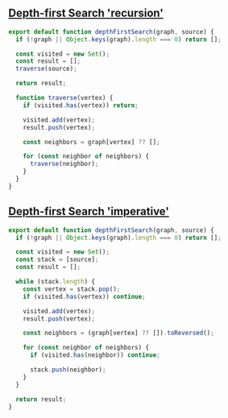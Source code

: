 ## [Depth-first Search 'recursion'](https://www.greatfrontend.com/questions/algo/depth-first-search)

<!-- notecardId: 1749382414756 -->

```js
export default function depthFirstSearch(graph, source) {
  if (!graph || Object.keys(graph).length === 0) return [];

  const visited = new Set();
  const result = [];
  traverse(source);

  return result;

  function traverse(vertex) {
    if (visited.has(vertex)) return;

    visited.add(vertex);
    result.push(vertex);

    const neighbors = graph[vertex] ?? [];

    for (const neighbor of neighbors) {
      traverse(neighbor);
    }
  }
}
```

## [Depth-first Search 'imperative'](https://www.greatfrontend.com/questions/algo/depth-first-search)

<!-- notecardId: 1749382414759 -->

```js
export default function depthFirstSearch(graph, source) {
  if (!graph || Object.keys(graph).length === 0) return [];

  const visited = new Set();
  const stack = [source];
  const result = [];

  while (stack.length) {
    const vertex = stack.pop();
    if (visited.has(vertex)) continue;

    visited.add(vertex);
    result.push(vertex);

    const neighbors = (graph[vertex] ?? []).toReversed();

    for (const neighbor of neighbors) {
      if (visited.has(neighbor)) continue;

      stack.push(neighbor);
    }
  }

  return result;
}
```
